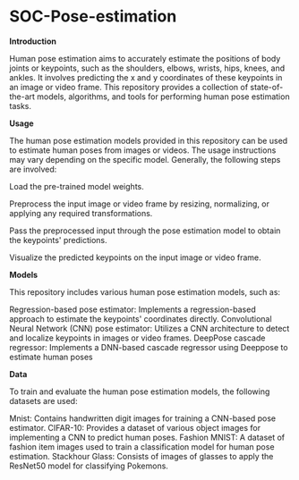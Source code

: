 # SOC-Pose-estimation
**Introduction**

Human pose estimation aims to accurately estimate the positions of body joints or keypoints, such as the shoulders, elbows, wrists, hips, knees, and ankles. It involves predicting the x and y coordinates of these keypoints in an image or video frame. This repository provides a collection of state-of-the-art models, algorithms, and tools for performing human pose estimation tasks.

**Usage**

The human pose estimation models provided in this repository can be used to estimate human poses from images or videos. The usage instructions may vary depending on the specific model. Generally, the following steps are involved:

Load the pre-trained model weights.

Preprocess the input image or video frame by resizing, normalizing, or applying any required transformations.

Pass the preprocessed input through the pose estimation model to obtain the keypoints' predictions.

Visualize the predicted keypoints on the input image or video frame.

**Models**

This repository includes various human pose estimation models, such as:

Regression-based pose estimator: Implements a regression-based approach to estimate the keypoints' coordinates directly.
Convolutional Neural Network (CNN) pose estimator: Utilizes a CNN architecture to detect and localize keypoints in images or video frames.
DeepPose cascade regressor: Implements a DNN-based cascade regressor using Deeppose to estimate human poses

**Data**

To train and evaluate the human pose estimation models, the following datasets are used:

Mnist: Contains handwritten digit images for training a CNN-based pose estimator.
CIFAR-10: Provides a dataset of various object images for implementing a CNN to predict human poses.
Fashion MNIST: A dataset of fashion item images used to train a classification model for human pose estimation.
Stackhour Glass: Consists of images of glasses to apply the ResNet50 model for classifying Pokemons.
